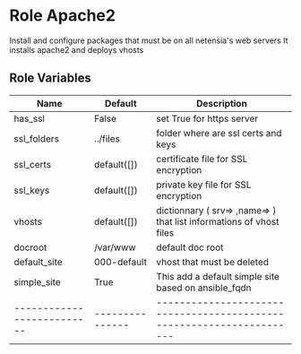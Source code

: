 Role Apache2
=================

Install and configure packages that must be on all netensia's web servers
It installs apache2 and deploys vhosts 

Role Variables
--------------

| Name                     | Default       | Description                                                         |
|--------------------------|---------------|---------------------------------------------------------------------|
| has_ssl                  | False         | set True for https server                                           |
| ssl_folders              | ../files      | folder where are ssl certs and keys                                 |
| ssl_certs                | default([])   | certificate file for SSL encryption                                 |
| ssl_keys                 | default([])   | private key file for SSL encryption                                 |
| vhosts                   | default([])   | dictionnary ( srv=> ,name=> ) that list informations of vhost files |
| docroot                  | /var/www      | default doc root                                                    |
| default_site             | 000-default   | vhost that must be deleted                                          |
| simple_site              | True          | This add a default simple site based on ansible_fqdn                |
|--------------------------|---------------|---------------------------------------------------------------------|


